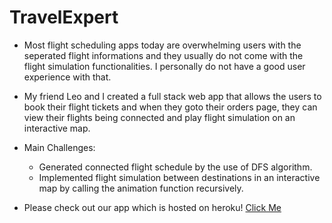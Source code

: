 # TravelExpert

- Most flight scheduling apps today are overwhelming users with the seperated flight informations and they usually do not come with the flight simulation functionalities. I personally do not have a good user experience with that. 

- My friend Leo and I created a full stack web app that allows the users to book their flight tickets and when they goto their orders page, 
they can view their flights being connected and play flight simulation on an interactive map. 

- Main Challenges:
  - Generated connected flight schedule by the use of DFS algorithm.
  - Implemented flight simulation between destinations in an interactive map by calling the animation function recursively. 

- Please check out our app which is hosted on heroku! [Click Me](https://mysterious-meadow-24695.herokuapp.com/)
